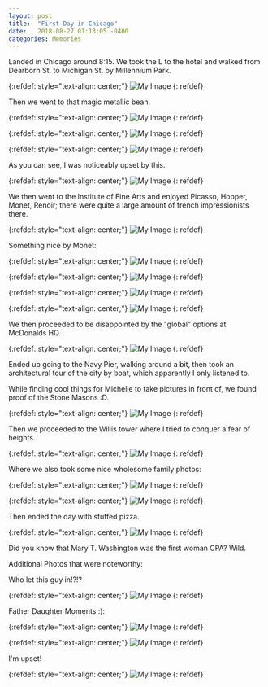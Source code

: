 ```yaml
---
layout: post
title:  "First Day in Chicago"
date:   2018-08-27 01:13:05 -0400
categories: Memories
---
```


Landed in Chicago around 8:15. We took the L to the hotel and walked from Dearborn St. to Michigan St. by Millennium Park.

{:refdef: style="text-align: center;"}
![My Image](/static/Chicago_Trip_1/8_26_18_2.jpg)
{: refdef}

Then we went to that magic metallic bean.

{:refdef: style="text-align: center;"}
![My Image](/static/Chicago_Trip_1/8_26_18_3.jpg)
{: refdef}

{:refdef: style="text-align: center;"}
![My Image](/static/Chicago_Trip_1/8_26_18_4.jpg)
{: refdef}

{:refdef: style="text-align: center;"}
![My Image](/static/Chicago_Trip_1/8_26_18_5.jpg)
{: refdef}

As you can see, I was noticeably upset by this.

{:refdef: style="text-align: center;"}
![My Image](/static/Chicago_Trip_1/8_26_18_6.jpg)
{: refdef}

We then went to the Institute of Fine Arts and enjoyed Picasso, Hopper, Monet, Renoir; there were quite a large amount of french impressionists there.

{:refdef: style="text-align: center;"}
![My Image](/static/Chicago_Trip_1/8_26_18_10.jpg)
{: refdef}

Something nice by Monet:

{:refdef: style="text-align: center;"}
![My Image](/static/Chicago_Trip_1/8_26_18_11.jpg)
{: refdef}

{:refdef: style="text-align: center;"}
![My Image](/static/Chicago_Trip_1/8_26_18_12.jpg)
{: refdef}

{:refdef: style="text-align: center;"}
![My Image](/static/Chicago_Trip_1/8_26_18_13.jpg)
{: refdef}

{:refdef: style="text-align: center;"}
![My Image](/static/Chicago_Trip_1/8_26_18_14.jpg)
{: refdef}

We then proceeded to be disappointed by the "global" options at McDonalds HQ.

{:refdef: style="text-align: center;"}
![My Image](/static/Chicago_Trip_1/8_26_18_9.jpg)
{: refdef}

Ended up going to the Navy Pier, walking around a bit, then took an architectural tour of the city by boat, which apparently I only listened to.

While finding cool things for Michelle to take pictures in front of, we found proof of the Stone Masons :D.

{:refdef: style="text-align: center;"}
![My Image](/static/Chicago_Trip_1/8_26_18_7.jpg)
{: refdef}

Then we proceeded to the Willis tower where I tried to conquer a fear of heights.

{:refdef: style="text-align: center;"}
![My Image](/static/Chicago_Trip_1/8_26_18_8.jpg)
{: refdef}

Where we also took some nice wholesome family photos:

{:refdef: style="text-align: center;"}
![My Image](/static/Chicago_Trip_1/Willis_1.JPG)
{: refdef}

{:refdef: style="text-align: center;"}
![My Image](/static/Chicago_Trip_1/Willis_2.JPG)
{: refdef}


Then ended the day with stuffed pizza.

{:refdef: style="text-align: center;"}
![My Image](/static/Chicago_Trip_1/8_26_18_15.jpg)
{: refdef}

Did you know that Mary T. Washington was the first woman CPA? Wild.

Additional Photos that were noteworthy:

Who let this guy in!?!?

{:refdef: style="text-align: center;"}
![My Image](/static/Chicago_Trip_1/Suspicious_Subject_Art_Institute.JPG)
{: refdef}

Father Daughter Moments :):

{:refdef: style="text-align: center;"}
![My Image](/static/Chicago_Trip_1/Father_and_daughter_at_the_bean.JPG)
{: refdef}

{:refdef: style="text-align: center;"}
![My Image](/static/Chicago_Trip_1/Father_and_daughter_at_a_fountain.JPG)
{: refdef}

I'm upset!

{:refdef: style="text-align: center;"}
![My Image](/static/Chicago_Trip_1/upset.JPG)
{: refdef}
